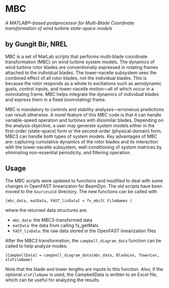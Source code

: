 # MBC
*A MATLAB®-based postprocessor for Multi-Blade Coordinate transformation of wind turbine state-space models*

## by Gungit Bir, NREL

MBC is a set of MatLab scripts that performs multi-blade coordinate transformation (MBC) on wind turbine system models.
The dynamics of wind turbine rotor blades are conventionally expressed in rotating frames attached to the individual blades.
The tower-nacelle subsystem sees the combined effect of all rotor blades, not the individual blades. This is because the rotor
responds as a whole to excitations such as aerodynamic gusts, control inputs, and tower-nacelle motion—all of which occur in a
 nonrotating frame. MBC helps integrate the dynamics of individual blades and express them in a fixed (nonrotating) frame.

MBC is mandatory to controls and stability analyses—erroneous predictions can result otherwise. A novel feature of this MBC code
is that it can handle variable-speed operation and turbines with dissimilar blades. Depending on the analysis objective, a user
may generate system models either in the first-order (state-space) form or the second-order (physical-domain) form. MBC3 can
handle both types of system models. Key advantages of MBC are: capturing cumulative dynamics of the rotor blades and its interaction
with the tower-nacelle subsystem, well-conditioning of system matrices by eliminating non-essential periodicity, and filtering operation.

## Usage
The MBC scripts were updated to functions and modified to deal with some changes in OpenFAST linearizaton for BeamDyn. The old scripts have been moved 
to the `Source\old` directory. The new functions can be called with
```
[mbc_data, matData, FAST_linData] = fx_mbc3( FileNames )
```
where the returned data structures are:
- `mbc_data`:  the MBC3-transformed data
- `matData`: the data from calling fx_getMats
- `FAST_linData`: the raw data stored in the OpenFAST linearization files

After the MBC3 transformation, the `campbell_diagram_data` function can be called to help analyze modes:
```
[CampbellData] = campbell_diagram_data(mbc_data, BladeLen, TowerLen, xlsFileName)
```

Note that the blade and tower lengths are inputs to this function. Also, if the optional `xlsFileName` is used, the CampbellData is written to an Excel 
file, which can be useful for analyzing the results.
